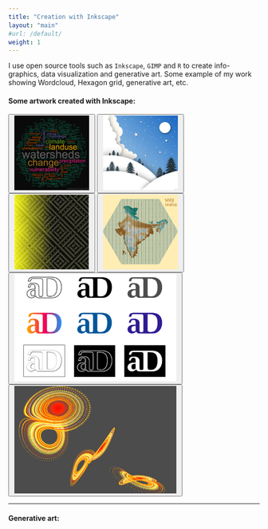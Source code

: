 ```yaml
---
title: "Creation with Inkscape"
layout: "main"
#url: /default/
weight: 1
---
```


I use open source tools such as `Inkscape`, `GIMP` and `R` to create info-graphics, data visualization and generative art. Some example of my work showing Wordcloud, Hexagon grid, generative art, etc.

#### Some artwork created with Inkscape:
<button style = "padding: 1px 10px"><img src="Image (1).png"  alt="A word cloud of Deshmukh and Singh, 2016 paper made with R." width="150"></button>
<button style = "padding: 1px 10px"><img src="Image (2).png"  width="150"></button>
<button style = "padding: 1px 10px"><img src="Image (3).png"  width="150"></button>
<button style = "padding: 1px 10px"><img src="Image (4).png"  width="150"></button>
<button style = "padding: 1px 10px"><img src="Image (5).png"  width="325"></button>
<button style = "padding: 1px 10px"><img src="Image (6).jpg"  width="325" height="216"></button>

---
#### Generative art:
